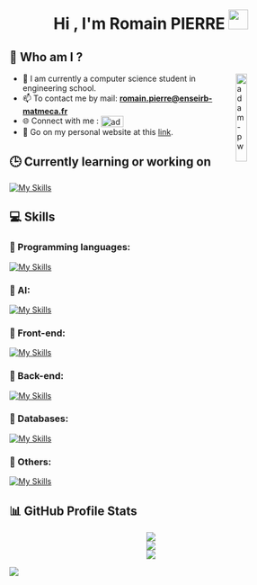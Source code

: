 <h1 align="center">Hi , I'm Romain PIERRE <img src="https://media.giphy.com/media/hvRJCLFzcasrR4ia7z/giphy.gif" width="35"></h1>

<p align="center">
  <h2>🌟 Who am I ?</h2>
</p>

<p>
  <img align="right" src="https://github.com/Adam-pw/Adam-pw/blob/main/animation_500_kxa883sd.gif" alt="adam-pw" width="20%" />
</p>

- 🌱 I am currently a computer science student in engineering school.
- 📫 To contact me by mail: **romain.pierre@enseirb-matmeca.fr**
- 🌐 Connect with me : <a href="https://www.linkedin.com/in/romainpierre7/" target="blank"><img align="center" src="https://raw.githubusercontent.com/rahuldkjain/github-profile-readme-generator/master/src/images/icons/Social/linked-in-alt.svg" alt="adam pithewan" height="20" width="40" /></a>
- 🚀 Go on my personal website at this [link](https://romainpierre7.github.io/Portfolio/).

<h2 align="left">🕒 Currently learning or working on</h2>

[![My Skills](https://skillicons.dev/icons?i=rust,unreal)](https://romainpierre7.github.io/Portfolio/)

<h2 align="left">💻 Skills</h2>

<h3 align="left">🔨 Programming languages:</h3>

[![My Skills](https://skillicons.dev/icons?i=py,c,cpp,cs,dotnet,java,kotlin,js,ts,bash)](https://romainpierre7.github.io/Portfolio/about-me/#skills)

<h3 align="left">🧠 AI:</h3>

[![My Skills](https://skillicons.dev/icons?i=pytorch,tensorflow,sklearn,opencv)](https://romainpierre7.github.io/Portfolio/about-me/#skills)

<h3 align="left">🎨 Front-end:</h3>

[![My Skills](https://skillicons.dev/icons?i=html,css,react,astro,selenium)](https://romainpierre7.github.io/Portfolio/about-me/#skills)

<h3 align="left">🚀 Back-end:</h3>

[![My Skills](https://skillicons.dev/icons?i=nodejs,express,php,postman)](https://romainpierre7.github.io/Portfolio/about-me/#skills)

<h3 align="left">📁 Databases:</h3>

[![My Skills](https://skillicons.dev/icons?i=postgres,mysql,mongodb)](https://romainpierre7.github.io/Portfolio/about-me/#skills)

<h3 align="left">🔎 Others:</h3>

[![My Skills](https://skillicons.dev/icons?i=git,linux,arch,ubuntu,windows,vscode,androidstudio,latex)](https://romainpierre7.github.io/Portfolio/about-me/#skills)

<h2>📊 GitHub Profile Stats</h2>

<p align="center">

<img src="https://github-readme-stats.vercel.app/api?username=RomainPierre7&theme=dark&show_icons=true&hide_border=true&count_private=true">

<br />

<img src="https://github-readme-streak-stats.herokuapp.com/?user=RomainPierre7&theme=dark&hide_border=true">

<br />

<img src="https://github-readme-stats.vercel.app/api/top-langs/?username=RomainPierre7&theme=dark&show_icons=true&hide_border=true&layout=compact">

</p>

<img src="https://komarev.com/ghpvc/?username=RomainPierre7&label=Profile%20views&">
